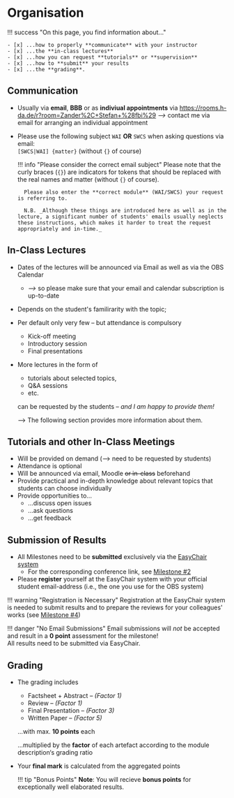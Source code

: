 # Organisation

!!! success "On this page, you find information about..."

    - [x] ...how to properly **communicate** with your instructor
    - [x] ...the **in-class lectures** 
    - [x] ...how you can request **tutorials** or **supervision**
    - [x] ...how to **submit** your results
    - [x] ...the **grading**.

## Communication

- Usually via **email**, **BBB** or as **indiviual appointments** via <https://rooms.h-da.de/r?room=Zander%2C+Stefan+%28fbi%29> 
    _-->_ contact me via email for arranging an individual appointment
- Please use the following subject `WAI` __OR__ `SWCS` when asking questions via email:  
    `[SWCS|WAI] {matter}` (without `{}` of course)

    !!! info "Please consider the correct email subject"
        Please note that the curly braces (`{}`) are indicators for tokens that should be replaced with the real names and matter (without `{}` of course).

        Please also enter the **correct module** (WAI/SWCS) your request is referring to.

        N.B. _Although these things are introduced here as well as in the lecture, a significant number of students' emails usually neglects these instructions, which makes it harder to treat the request appropriately and in-time._


## In-Class Lectures

<!--
!!! warning 
    **Corona Update**  
    Due to the corona crisis, there will be **no in-class lectures** during the summer term 2021.  
    Instead, we will use **BigBlueButton (BBB)** for all lectures 
-->

- Dates of the lectures will be announced via Email as well as via the OBS Calendar
    - _-->_ so please make sure that your email and calendar subscription is up-to-date 
- Depends on the student's familirarity with the topic; 
- Per default only very few – but attendance is compulsory
    - Kick-off meeting
    - Introductory session
    - Final presentations
- More lectures in the form of 
    - tutorials about selected topics, 
    - Q&A sessions 
    - etc. 
  
    can be requested by the students – _and I am happy to provide them!_

    --> The following section provides more information about them.

    <!-- _"I am happy to offer more lectures e.g. in form of tutorials etc. about specific topics but those have to be requested by the students"_ -->


## Tutorials and other In-Class Meetings
- Will be provided on demand (--> need to be requested by students)
- Attendance is optional
- Will be announced via email, Moodle ~~or in-class~~ beforehand
- Provide practical and in-depth knowledge about relevant topics that students can choose individually
- Provide opportunities to...
    - ...discuss open issues 
    - ...ask questions
    - ...get feedback


## Submission of Results
- All Milestones need to be **submitted** exclusively via the [EasyChair system](https://easychair.org)  
    - For the corresponding conference link, see [Milestone #2](milestone2.md#tasks)
- Please **register** yourself at the EasyChair system with your official student email-address (i.e., the one you use for the OBS system)

!!! warning "Registration is Necessary"
    Registration at the EasyChair system is needed to submit results and to prepare the reviews for your colleagues' works (see [Milestone #4](milestone4.md))

!!! danger "No Email Submissions"
    Email submissions will *not* be accepted and result in a **0 point** assessment for the milestone!  
    All results need to be submitted via EasyChair.


## Grading

* The grading includes
    
    * Factsheet + Abstract – _(Factor 1)_
    * Review – _(Factor 1)_
    * Final Presentation – _(Factor 3)_
    * Written Paper – _(Factor 5)_

    ...with max. **10 points** each

    ...multiplied by the **factor** of each artefact according to the module description‘s grading ratio

* Your **final mark** is calculated from the aggregated points

    !!! tip "Bonus Points"
        **Note**: You will recieve **bonus points** for exceptionally well elaborated results.

